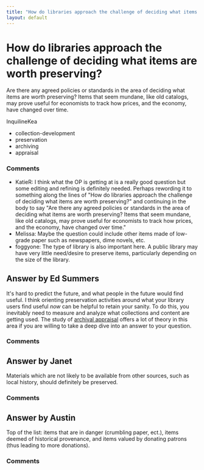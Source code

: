 ```yaml
---
title: "How do libraries approach the challenge of deciding what items are worth preserving?"
layout: default
---
```

How do libraries approach the challenge of deciding what items are worth preserving?
=====================
Are there any agreed policies or standards in the area of deciding what
items are worth preserving? Items that seem mundane, like old catalogs,
may prove useful for economists to track how prices, and the economy,
have changed over time.

InquilineKea

<ul class="tags"><li class="tag">collection-development</li><li class="tag">preservation</li><li class="tag">archiving</li><li class="tag">appraisal</li></ul>

### Comments ###
* KatieR: I think what the OP is getting at is a really good question but some
editing and refining is definitely needed. Perhaps rewording it to
something along the lines of "How do libraries approach the challenge of
deciding what items are worth preserving?" and continuing in the body to
say "Are there any agreed policies or standards in the area of deciding
what items are worth preserving? Items that seem mundane, like old
catalogs, may prove useful for economists to track how prices, and the
economy, have changed over time."
* Melissa: Maybe the question could include other items made of low-grade paper
such as newspapers, dime novels, etc.
* foggyone: The type of library is also important here. A public library may have
very little need/desire to preserve items, particularly depending on the
size of the library.


Answer by Ed Summers
----------------
It's hard to predict the future, and what people in the future would
find useful. I think orienting preservation activities around what your
library users find useful *now* can be helpful to retain your sanity. To
do this, you inevitably need to measure and analyze what collections and
content are getting used. The study of [archival
appraisal](http://en.wikipedia.org/wiki/Archival_appraisal) offers a lot
of theory in this area if you are willing to take a deep dive into an
answer to your question.

### Comments ###

Answer by Janet
----------------
Materials which are not likely to be available from other sources, such
as local history, should definitely be preserved.

### Comments ###

Answer by Austin
----------------
Top of the list: items that are in danger (crumbling paper, ect.), items
deemed of historical provenance, and items valued by donating patrons
(thus leading to more donations).

### Comments ###

